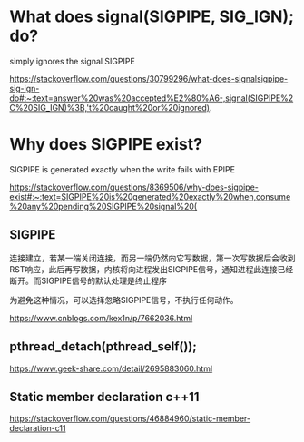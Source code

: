 # What does signal(SIGPIPE, SIG_IGN); do?

simply ignores the signal SIGPIPE

https://stackoverflow.com/questions/30799296/what-does-signalsigpipe-sig-ign-do#:~:text=answer%20was%20accepted%E2%80%A6-,signal(SIGPIPE%2C%20SIG_IGN)%3B,'t%20caught%20or%20ignored).

# Why does SIGPIPE exist?

SIGPIPE is generated exactly when the write fails with EPIPE

https://stackoverflow.com/questions/8369506/why-does-sigpipe-exist#:~:text=SIGPIPE%20is%20generated%20exactly%20when,consume%20any%20pending%20SIGPIPE%20signal%20(

## SIGPIPE

连接建立，若某一端关闭连接，而另一端仍然向它写数据，第一次写数据后会收到RST响应，此后再写数据，内核将向进程发出SIGPIPE信号，通知进程此连接已经断开。而SIGPIPE信号的默认处理是终止程序

为避免这种情况，可以选择忽略SIGPIPE信号，不执行任何动作。

https://www.cnblogs.com/kex1n/p/7662036.html

## pthread_detach(pthread_self());

https://www.geek-share.com/detail/2695883060.html

## Static member declaration c++11

https://stackoverflow.com/questions/46884960/static-member-declaration-c11